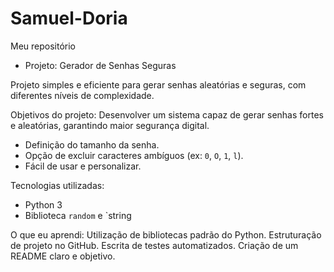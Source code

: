 # Samuel-Doria
Meu repositório 

- Projeto: Gerador de Senhas Seguras

Projeto simples e eficiente para gerar senhas aleatórias e seguras, com diferentes níveis de complexidade.

Objetivos do projeto: Desenvolver um sistema capaz de gerar senhas fortes e aleatórias, garantindo maior segurança digital.
- Definição do tamanho da senha.
- Opção de excluir caracteres ambíguos (ex: `0`, `O`, `1`, `l`).
- Fácil de usar e personalizar.

Tecnologias utilizadas:
- Python 3
- Biblioteca `random` e `string

O que eu aprendi:
Utilização de bibliotecas padrão do Python.
Estruturação de projeto no GitHub.
Escrita de testes automatizados.
Criação de um README claro e objetivo.
